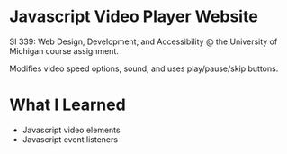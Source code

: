 # Javascript Video Player Website
SI 339: Web Design, Development, and Accessibility @ the University of Michigan course assignment.

Modifies video speed options, sound, and uses play/pause/skip buttons.

# What I Learned
* Javascript video elements
* Javascript event listeners
